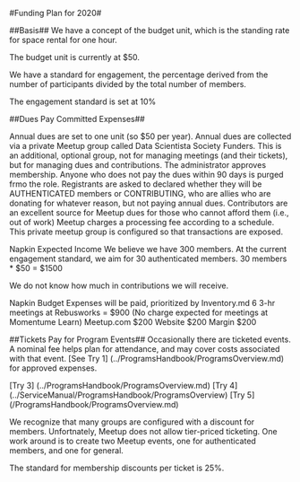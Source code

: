 #Funding Plan for 2020#

##Basis##
We have a concept of the budget unit, which is the standing rate for space rental for one hour. 

The budget unit is currently at $50.

We have a standard for engagement, the percentage derived from the number of participants divided by the total number of members.

The engagement standard is set at 10%

##Dues Pay Committed Expenses##

Annual dues are set to one unit (so $50 per year).
Annual dues are collected via a private Meetup group called Data Scientista Society Funders. This is an additional, optional group, not for managing meetings (and their tickets), but for managing dues and contributions.
The administrator approves membership.
Anyone who does not pay the dues within 90 days is purged frmo the role. 
Registrants are asked to declared whether they will be AUTHENTICATED members or CONTRIBUTING, who are allies who are donating for whatever reason, but not paying annual dues. Contributors are an excellent source for Meetup dues for those who cannot afford them (i.e., out of work)
Meetup charges a processing fee according to a schedule. 
This private meetup group is configured so that transactions are exposed.

Napkin Expected Income
We believe we have 300 members. At the current engagement standard, we aim for 30 authenticated members.
30 members * $50 = $1500 

We do not know how much in contributions we will receive.

Napkin Budget
Expenses will be paid, prioritized by Inventory.md
6 3-hr meetings at Rebusworks = $900
(No charge expected for meetings at Momentume Learn)
Meetup.com $200
Website $200
Margin $200

##Tickets Pay for Program Events##
Occasionally there are ticketed events. A nominal fee helps plan for attendance, and may cover costs associated with that event. [See Try 1] (../ProgramsHandbook/ProgramsOverview.md) for approved expenses. 

[Try 3] (../ProgramsHandbook/ProgramsOverview.md)
[Try 4] (../ServiceManual/ProgramsHandbook/ProgramsOverview)
[Try 5] (/ProgramsHandbook/ProgramsOverview.md)

We recognize that many groups are configured with a discount for members. Unfortnately, Meetup does not allow tier-priced ticketing. One work around is to create two Meetup events, one for authenticated members, and one for general. 

The standard for membership discounts per ticket is 25%. 